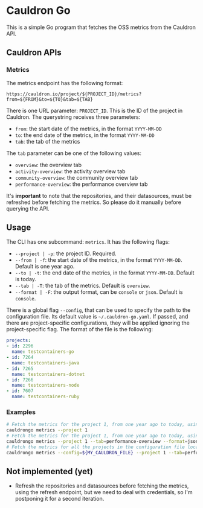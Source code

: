 # Cauldron Go

This is a simple Go program that fetches the OSS metrics from the Cauldron API.

## Cauldron APIs

### Metrics

The metrics endpoint has the following format:

```
https://cauldron.io/project/${PROJECT_ID}/metrics?from=${FROM}&to=${TO}&tab=${TAB}
```

There is one URL parameter: `PROJECT_ID`. This is the ID of the project in Cauldron. The querystring receives three parameters:

- `from`: the start date of the metrics, in the format `YYYY-MM-DD`
- `to`: the end date of the metrics, in the format `YYYY-MM-DD`
- `tab`: the tab of the metrics

The `tab` parameter can be one of the following values:

- `overview`: the overview tab
- `activity-overview`: the activity overview tab
- `community-overview`: the community overview tab
- `performance-overview`: the performance overview tab

It's **important** to note that the repositories, and their datasources, must be refreshed before fetching the metrics. So please do it manually before querying the API.

## Usage

The CLI has one subcommand: `metrics`. It has the following flags:

- `--project | -p`: the project ID. Required.
- `--from | -f`: the start date of the metrics, in the format `YYYY-MM-DD`. Default is one year ago.
- `--to | -t`: the end date of the metrics, in the format `YYYY-MM-DD`. Default is today.
- `--tab | -T`: the tab of the metrics. Default is `overview`.
- `--format | -F`: the output format, can be `console` or `json`. Default is `console`.

There is a global flag `--config`, that can be used to specify the path to the configuration file. Its default value is `~/.cauldron-go.yaml`. If passed, and there are project-specific configurations, they will be applied ignoring the project-specific flag. The format of the file is the following:

```yaml
projects:
- id: 2296
  name: testcontainers-go
- id: 7264
  name: testcontainers-java
- id: 7265
  name: testcontainers-dotnet
- id: 7266
  name: testcontainers-node
- id: 7607
  name: testcontainers-ruby
```

### Examples

```sh
# Fetch the metrics for the project 1, from one year ago to today, using the overview tab, in the console format.
cauldrongo metrics --project 1
# Fetch the metrics for the project 1, from one year ago to today, using the performance overview tab, in the JSON format.
cauldrongo metrics --project 1 --tab=performance-overview --format=json
# Fetch the metrics for all the projects in the configuration file located in the ${MY_CAULDRON_FILE} path, from one year ago to today, using the performance overview tab, in the JSON format.
cauldrongo metrics --config=${MY_CAULDRON_FILE} --project 1 --tab=performance-overview --format=json
```

## Not implemented (yet)

- Refresh the repositories and datasources before fetching the metrics, using the refresh endpoint, but we need to deal with credentials, so I'm postponing it for a second iteration.
